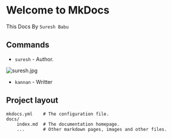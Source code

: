 # Welcome to MkDocs

This Docs By `Suresh Babu`

## Commands

* `suresh` - Author.

![suresh.jpg](images//suresh.jpg)

* `kannan` - Writter
## Project layout

    mkdocs.yml    # The configuration file.
    docs/
        index.md  # The documentation homepage.
        ...       # Other markdown pages, images and other files.
